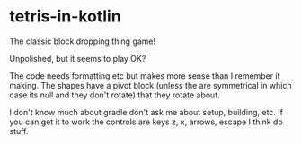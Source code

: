 # tetris-in-kotlin

The classic block dropping thing game!

Unpolished, but it seems to play OK?

The code needs formatting etc but makes more sense than I remember it making.
The shapes have a pivot block (unless the are symmetrical in which case its null and they don't rotate) that they rotate about.

I don't know much about gradle don't ask me about setup, building, etc.
If you can get it to work the controls are keys z, x, arrows, escape I think do stuff.